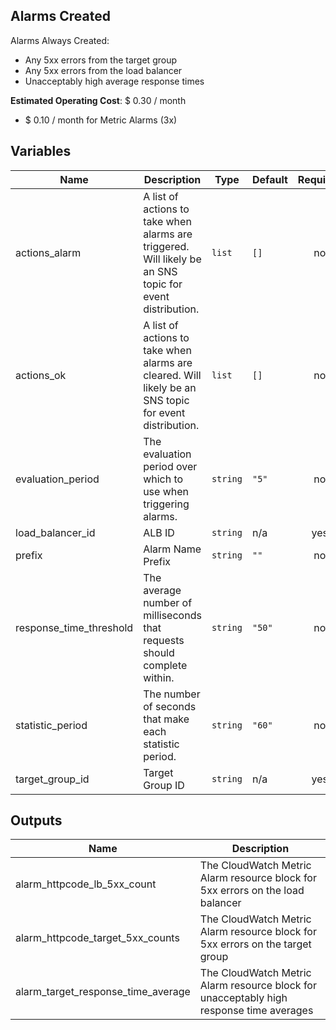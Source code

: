 ## Alarms Created

Alarms Always Created:
- Any 5xx errors from the target group
- Any 5xx errors from the load balancer
- Unacceptably high average response times

**Estimated Operating Cost**: $ 0.30 / month

- $ 0.10 / month for Metric Alarms (3x)

## Variables

| Name | Description | Type | Default | Required |
|------|-------------|------|---------|:-----:|
| actions\_alarm | A list of actions to take when alarms are triggered. Will likely be an SNS topic for event distribution. | `list` | `[]` | no |
| actions\_ok | A list of actions to take when alarms are cleared. Will likely be an SNS topic for event distribution. | `list` | `[]` | no |
| evaluation\_period | The evaluation period over which to use when triggering alarms. | `string` | `"5"` | no |
| load\_balancer\_id | ALB ID | `string` | n/a | yes |
| prefix | Alarm Name Prefix | `string` | `""` | no |
| response\_time\_threshold | The average number of milliseconds that requests should complete within. | `string` | `"50"` | no |
| statistic\_period | The number of seconds that make each statistic period. | `string` | `"60"` | no |
| target\_group\_id | Target Group ID | `string` | n/a | yes |

## Outputs

| Name | Description |
|------|-------------|
| alarm\_httpcode\_lb\_5xx\_count | The CloudWatch Metric Alarm resource block for 5xx errors on the load balancer |
| alarm\_httpcode\_target\_5xx\_counts | The CloudWatch Metric Alarm resource block for 5xx errors on the target group |
| alarm\_target\_response\_time\_average | The CloudWatch Metric Alarm resource block for unacceptably high response time averages |
